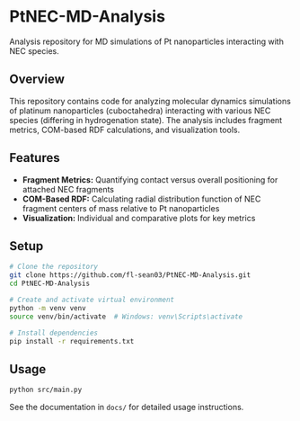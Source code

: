 # PtNEC-MD-Analysis

Analysis repository for MD simulations of Pt nanoparticles interacting with NEC species.

## Overview

This repository contains code for analyzing molecular dynamics simulations of platinum nanoparticles (cuboctahedra) interacting with various NEC species (differing in hydrogenation state). The analysis includes fragment metrics, COM-based RDF calculations, and visualization tools.

## Features

- **Fragment Metrics:** Quantifying contact versus overall positioning for attached NEC fragments
- **COM-Based RDF:** Calculating radial distribution function of NEC fragment centers of mass relative to Pt nanoparticles
- **Visualization:** Individual and comparative plots for key metrics

## Setup

```bash
# Clone the repository
git clone https://github.com/fl-sean03/PtNEC-MD-Analysis.git
cd PtNEC-MD-Analysis

# Create and activate virtual environment
python -m venv venv
source venv/bin/activate  # Windows: venv\Scripts\activate

# Install dependencies
pip install -r requirements.txt
```

## Usage

```bash
python src/main.py
```

See the documentation in `docs/` for detailed usage instructions.
